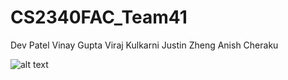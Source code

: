 # CS2340FAC_Team41
Dev Patel
Vinay Gupta
Viraj Kulkarni
Justin Zheng
Anish Cheraku

![alt text]([[https://github.com/anishcheraku/CS2340FAC_Team41/blob/main/image.jpg?raw=true](https://github.com/anishcheraku/CS2340FAC_Team41/blob/main/SOLID_GRASP/Diagram.png?raw=true](https://github.com/anishcheraku/CS2340FAC_Team41/blob/main/SOLID_GRASP/SD.png)))
